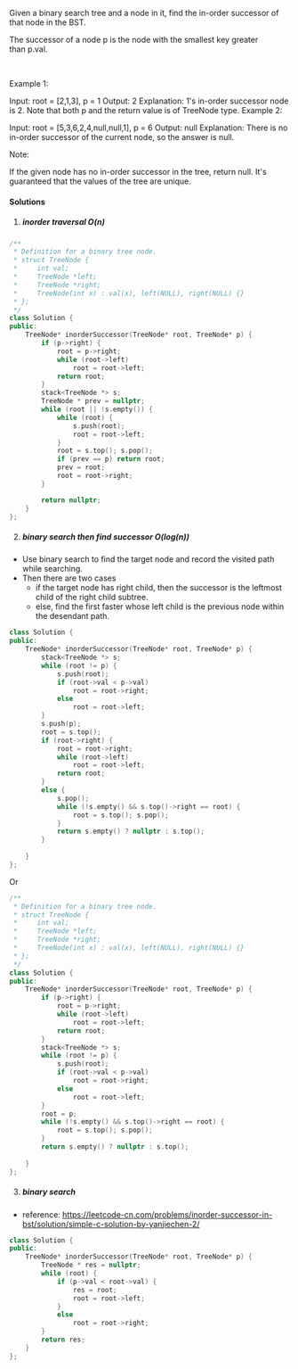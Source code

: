 Given a binary search tree and a node in it, find the in-order successor of that node in the BST.

The successor of a node p is the node with the smallest key greater than p.val.

 

Example 1:


Input: root = [2,1,3], p = 1
Output: 2
Explanation: 1's in-order successor node is 2. Note that both p and the return value is of TreeNode type.
Example 2:


Input: root = [5,3,6,2,4,null,null,1], p = 6
Output: null
Explanation: There is no in-order successor of the current node, so the answer is null.
 

Note:

If the given node has no in-order successor in the tree, return null.
It's guaranteed that the values of the tree are unique.


#### Solutions


1. ##### inorder traversal O(n)

```c++
/**
 * Definition for a binary tree node.
 * struct TreeNode {
 *     int val;
 *     TreeNode *left;
 *     TreeNode *right;
 *     TreeNode(int x) : val(x), left(NULL), right(NULL) {}
 * };
 */
class Solution {
public:
    TreeNode* inorderSuccessor(TreeNode* root, TreeNode* p) {
        if (p->right) {
            root = p->right;
            while (root->left)
                root = root->left;
            return root;
        }
        stack<TreeNode *> s;
        TreeNode * prev = nullptr;
        while (root || !s.empty()) {
            while (root) {
                s.push(root);
                root = root->left;
            }
            root = s.top(); s.pop();
            if (prev == p) return root;
            prev = root;
            root = root->right;
        }

        return nullptr;
    }
};
```

2. ##### binary search then find successor O(log(n))

- Use binary search to find the target node and record the visited path while searching.
- Then there are two cases
    - if the target node has right child, then the successor is the leftmost child of the right child subtree.
    - else, find the first faster whose left child is the previous node within the desendant path.

```c++
class Solution {
public:
    TreeNode* inorderSuccessor(TreeNode* root, TreeNode* p) {
        stack<TreeNode *> s;
        while (root != p) {
            s.push(root);
            if (root->val < p->val)
                root = root->right;
            else
                root = root->left;
        }
        s.push(p);
        root = s.top();
        if (root->right) {
            root = root->right;
            while (root->left)
                root = root->left;
            return root;
        }
        else {
            s.pop();
            while (!s.empty() && s.top()->right == root) {
                root = s.top(); s.pop();
            }
            return s.empty() ? nullptr : s.top();
        }
        
    }
};
```

Or

```c++
/**
 * Definition for a binary tree node.
 * struct TreeNode {
 *     int val;
 *     TreeNode *left;
 *     TreeNode *right;
 *     TreeNode(int x) : val(x), left(NULL), right(NULL) {}
 * };
 */
class Solution {
public:
    TreeNode* inorderSuccessor(TreeNode* root, TreeNode* p) {
        if (p->right) {
            root = p->right;
            while (root->left)
                root = root->left;
            return root;
        }
        stack<TreeNode *> s;
        while (root != p) {
            s.push(root);
            if (root->val < p->val)
                root = root->right;
            else
                root = root->left;
        }
        root = p;
        while (!s.empty() && s.top()->right == root) {
            root = s.top(); s.pop();
        }
        return s.empty() ? nullptr : s.top();
        
    }
};
```

3. ##### binary search

- reference: https://leetcode-cn.com/problems/inorder-successor-in-bst/solution/simple-c-solution-by-yanjiechen-2/

```c++
class Solution {
public:
    TreeNode* inorderSuccessor(TreeNode* root, TreeNode* p) {
        TreeNode * res = nullptr;
        while (root) {
            if (p->val < root->val) {
                res = root;
                root = root->left;
            }
            else
                root = root->right;
        }
        return res;
    }
};
```
